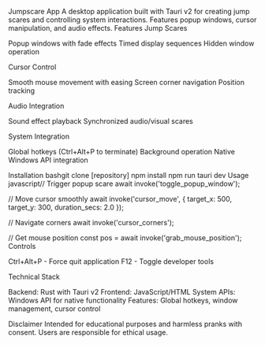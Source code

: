 Jumpscare App
A desktop application built with Tauri v2 for creating jump scares and controlling system interactions. Features popup windows, cursor manipulation, and audio effects.
Features
Jump Scares

Popup windows with fade effects
Timed display sequences
Hidden window operation

Cursor Control

Smooth mouse movement with easing
Screen corner navigation
Position tracking

Audio Integration

Sound effect playback
Synchronized audio/visual scares

System Integration

Global hotkeys (Ctrl+Alt+P to terminate)
Background operation
Native Windows API integration

Installation
bashgit clone [repository]
npm install
npm run tauri dev
Usage
javascript// Trigger popup scare
await invoke('toggle_popup_window');

// Move cursor smoothly
await invoke('cursor_move', { 
  target_x: 500, 
  target_y: 300, 
  duration_secs: 2.0 
});

// Navigate corners
await invoke('cursor_corners');

// Get mouse position
const pos = await invoke('grab_mouse_position');
Controls

Ctrl+Alt+P - Force quit application
F12 - Toggle developer tools

Technical Stack

Backend: Rust with Tauri v2
Frontend: JavaScript/HTML
System APIs: Windows API for native functionality
Features: Global hotkeys, window management, cursor control

Disclaimer
Intended for educational purposes and harmless pranks with consent. Users are responsible for ethical usage.
